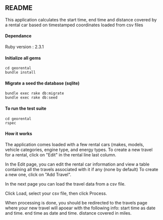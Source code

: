 ## README

This application calculates the start time, end time and distance covered by a rental car 
based on timestamped coordinates loaded from csv files

#### Dependance

Ruby version : 2.3.1

#### Initialize all gems

```
cd georental
bundle install
```

#### Migrate a seed the database (sqlite)

```
bundle exec rake db:migrate
bundle exec rake db:seed
```

#### To run the test suite

```
cd georental
rspec
```

#### How it works

The application comes loaded with a few rental cars (makes, models, vehicle categories, engine type, and energy types.
To create a new travel for a rental, click on "Edit" in the rental line last column.
 
In the Edit page, you can edit the rental car information and view a table
containing all the travels associated with it if any (none by default)
To create a new one, click on "Add Travel".

In the next page you can load the travel data from a csv file.

Click Load, select your csv file, then click Process.

When processing is done, you should be redirected to the travels page where your new travel will apoear with the following info:
start time as date and time.
end time as date and time.
distance covered in miles.

